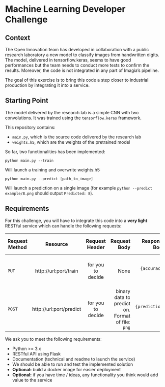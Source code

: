 # Machine Learning Developer Challenge
## Context
The Open Innovation team has developed in collaboration with a public research laboratory a new model to classify images from handwritten digits. The model, delivered in tensorflow.keras, seems to have good performances but the team needs to conduct more tests to confirm the results.
Moreover, the code is not integrated in any part of Imagia’s pipeline.

The goal of this exercise is to bring this code a step closer to industrial production by integrating it into a service.

## Starting Point
The model delivered by the research lab is a simple CNN with two convolutions. It was trained using the `tensorflow.keras` framework.

This repository contains:

* `main.py`, which is the source code delivered by the research lab
* `weights.h5`, which are the weights of the pretrained model

So far, two functionalities has been implemented:
```
python main.py --train
```

Will launch a training and overwrite weights.h5
```
python main.py --predict [path_to_image]
```

Will launch a prediction on a single image (for example `python --predict example/8.png` should output `Predicted: 8`).

## Requirements

For this challenge, you will have to integrate this code into a **very light** RESTful service which can handle the following requests:

| Request Method | Resource | Request Header | Request Body  | Response Body | Response Status Code |
| ------------- |:-------------:|:-------------:| -----:| -----:| -----:|
| `PUT` | http://url:port/train | for you to decide | None | `{accuracy: x}` | 200 for normally returned, 400 for error |
| `POST`| http://url:port/predict | for you to decide | binary data to predict on. Format of file: `png` | `{prediction: x}` | 200 for normally returned, 400 for error |

We ask you to meet the following requirements:
* Python >= 3.x
* RESTful API using Flask
* Documentation (technical and readme to launch the service)
* We should be able to run and test the implemented solution
* **Optional:** build a docker image for easier deployment
* **Optional:** if you have time / ideas, any functionality you think would add value to the service
